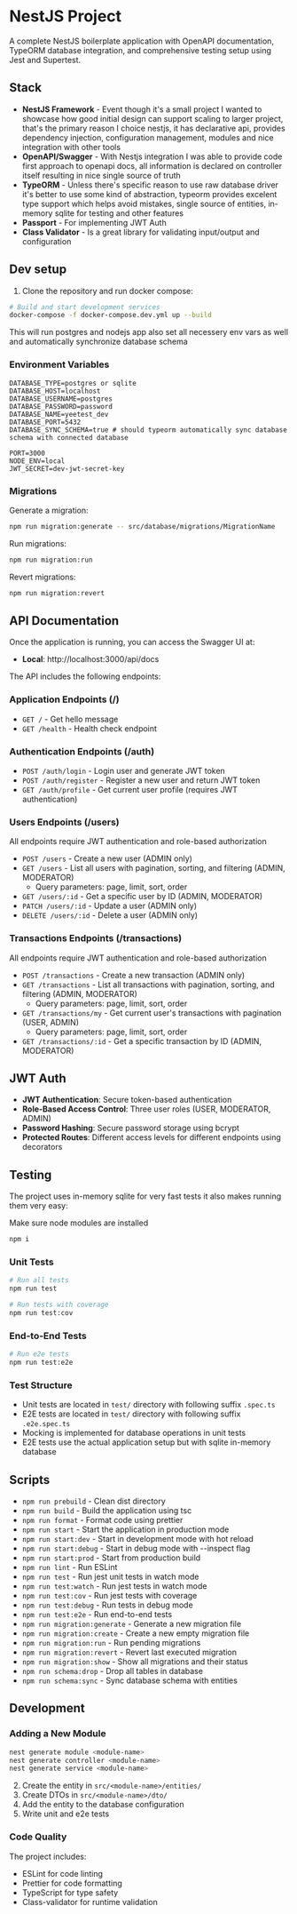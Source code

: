 # NestJS Project

A complete NestJS boilerplate application with OpenAPI documentation, TypeORM database integration, and comprehensive testing setup using Jest and Supertest.

## Stack

- **NestJS Framework** - Event though it's a small project I wanted to showcase how good initial design can support scaling to
    larger project, that's the primary reason I choice nestjs, it has declarative api, provides dependency injection, configuration
    management, modules and nice integration with other tools
- **OpenAPI/Swagger** - With Nestjs integration I was able to provide code first approach to openapi docs, all information is 
    declared on controller itself resulting in nice single source of truth
- **TypeORM** - Unless there's specific reason to use raw database driver it's better to use some kind of abstraction, typeorm provides
    excelent type support which helps avoid mistakes, single source of entities, in-memory sqlite for testing and other features
- **Passport** - For implementing JWT Auth
- **Class Validator** - Is a great library for validating input/output and configuration

## Dev setup

1. Clone the repository and run docker compose:

```bash
# Build and start development services
docker-compose -f docker-compose.dev.yml up --build
```

This will run postgres and nodejs app also set all necessery env vars as well and automatically synchronize database schema

### Environment Variables

```env
DATABASE_TYPE=postgres or sqlite
DATABASE_HOST=localhost
DATABASE_USERNAME=postgres
DATABASE_PASSWORD=password
DATABASE_NAME=yeetest_dev
DATABASE_PORT=5432
DATABASE_SYNC_SCHEMA=true # should typeorm automatically sync database schema with connected database

PORT=3000
NODE_ENV=local
JWT_SECRET=dev-jwt-secret-key
```

### Migrations

Generate a migration:
```bash
npm run migration:generate -- src/database/migrations/MigrationName
```

Run migrations:
```bash
npm run migration:run
```

Revert migrations:
```bash
npm run migration:revert
```

## API Documentation

Once the application is running, you can access the Swagger UI at:
- **Local**: http://localhost:3000/api/docs

The API includes the following endpoints:

### Application Endpoints (/)
- `GET /` - Get hello message
- `GET /health` - Health check endpoint

### Authentication Endpoints (/auth)
- `POST /auth/login` - Login user and generate JWT token
- `POST /auth/register` - Register a new user and return JWT token  
- `GET /auth/profile` - Get current user profile (requires JWT authentication)

### Users Endpoints (/users)
All endpoints require JWT authentication and role-based authorization

- `POST /users` - Create a new user (ADMIN only)
- `GET /users` - List all users with pagination, sorting, and filtering (ADMIN, MODERATOR)
  - Query parameters: page, limit, sort, order
- `GET /users/:id` - Get a specific user by ID (ADMIN, MODERATOR)
- `PATCH /users/:id` - Update a user (ADMIN only)
- `DELETE /users/:id` - Delete a user (ADMIN only)

### Transactions Endpoints (/transactions) 
All endpoints require JWT authentication and role-based authorization

- `POST /transactions` - Create a new transaction (ADMIN only)
- `GET /transactions` - List all transactions with pagination, sorting, and filtering (ADMIN, MODERATOR)
  - Query parameters: page, limit, sort, order
- `GET /transactions/my` - Get current user's transactions with pagination (USER, ADMIN)
  - Query parameters: page, limit, sort, order
- `GET /transactions/:id` - Get a specific transaction by ID (ADMIN, MODERATOR)

## JWT Auth

- **JWT Authentication**: Secure token-based authentication
- **Role-Based Access Control**: Three user roles (USER, MODERATOR, ADMIN)
- **Password Hashing**: Secure password storage using bcrypt
- **Protected Routes**: Different access levels for different endpoints using decorators

## Testing

The project uses in-memory sqlite for very fast tests it also makes running them very easy:

Make sure node modules are installed
```bash
npm i
```

### Unit Tests
```bash
# Run all tests
npm run test

# Run tests with coverage
npm run test:cov
```

### End-to-End Tests
```bash
# Run e2e tests
npm run test:e2e
```

### Test Structure
- Unit tests are located in `test/` directory with following suffix `.spec.ts`
- E2E tests are located in `test/` directory with following suffix `.e2e.spec.ts`
- Mocking is implemented for database operations in unit tests
- E2E tests use the actual application setup but with sqlite in-memory database

## Scripts

- `npm run prebuild` - Clean dist directory
- `npm run build` - Build the application using tsc
- `npm run format` - Format code using prettier
- `npm run start` - Start the application in production mode
- `npm run start:dev` - Start in development mode with hot reload
- `npm run start:debug` - Start in debug mode with --inspect flag
- `npm run start:prod` - Start from production build
- `npm run lint` - Run ESLint
- `npm run test` - Run jest unit tests in watch mode
- `npm run test:watch` - Run jest tests in watch mode
- `npm run test:cov` - Run jest tests with coverage
- `npm run test:debug` - Run tests in debug mode
- `npm run test:e2e` - Run end-to-end tests
- `npm run migration:generate` - Generate a new migration file
- `npm run migration:create` - Create a new empty migration file
- `npm run migration:run` - Run pending migrations
- `npm run migration:revert` - Revert last executed migration
- `npm run migration:show` - Show all migrations and their status
- `npm run schema:drop` - Drop all tables in database
- `npm run schema:sync` - Sync database schema with entities

## Development

### Adding a New Module

```bash
nest generate module <module-name>
nest generate controller <module-name>
nest generate service <module-name>
```

2. Create the entity in `src/<module-name>/entities/`
3. Create DTOs in `src/<module-name>/dto/`
4. Add the entity to the database configuration
5. Write unit and e2e tests

### Code Quality

The project includes:
- ESLint for code linting
- Prettier for code formatting
- TypeScript for type safety
- Class-validator for runtime validation
